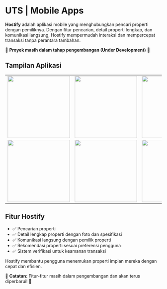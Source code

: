 # UTS | Mobile Apps  

**Hostify** adalah aplikasi mobile yang menghubungkan pencari properti dengan pemiliknya. Dengan fitur pencarian, detail properti lengkap, dan komunikasi langsung, Hostify mempermudah interaksi dan mempercepat transaksi tanpa perantara tambahan.  

🚧 **Proyek masih dalam tahap pengembangan (Under Development)** 🚧  

## Tampilan Aplikasi  

<div align="center">  
  <table>  
    <tr>  
      <td><img src="https://i.ibb.co/N2DyDD6L/starup.jpg" width="200"></td>  
      <td><img src="https://i.ibb.co/8Db0KWyb/daftar.jpg" width="200"></td>  
      <td><img src="https://i.ibb.co/mVgQRLnt/login.jpg" width="200"></td>  
    </tr>  
    <tr>  
      <td><img src="https://i.ibb.co/4ZThSr8m/home.jpg" width="200"></td>  
      <td><img src="https://i.ibb.co/yKDh12P/search.jpg" width="200"></td>  
      <td><img src="https://i.ibb.co/CpzSQV0V/wishlist.jpg" width="200"></td>  
    </tr>  
  </table>  
</div>  

## Fitur Hostify  
- ✅ Pencarian properti
- ✅ Detail lengkap properti dengan foto dan spesifikasi  
- ✅ Komunikasi langsung dengan pemilik properti  
- ✅ Rekomendasi properti sesuai preferensi pengguna  
- ✅ Sistem verifikasi untuk keamanan transaksi  

Hostify membantu pengguna menemukan properti impian mereka dengan cepat dan efisien.  

📌 **Catatan:** Fitur-fitur masih dalam pengembangan dan akan terus diperbarui! 🚀  
